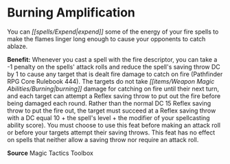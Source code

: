 ﻿---
cssclass: [feats]

---
# Burning Amplification

You can _[[spells/Expend|expend]]_ some of the energy of your fire spells to make the flames linger long enough to cause your opponents to catch ablaze.

**Benefit:** Whenever you cast a spell with the fire descriptor, you can take a -1 penalty on the spells' attack rolls and reduce the spell's saving throw DC by 1 to cause any target that is dealt fire damage to catch on fire (Pathfinder RPG Core Rulebook 444). The targets do not take _[[items/Weapon Magic Abilities/Burning|burning]]_ damage for catching on fire until their next turn, and each target can attempt a Reflex saving throw to put out the fire before being damaged each round. Rather than the normal DC 15 Reflex saving throw to put the fire out, the target must succeed at a Reflex saving throw with a DC equal 10 + the spell's level + the modifier of your spellcasting ability score). You must choose to use this feat before making an attack roll or before your targets attempt their saving throws. This feat has no effect on spells that neither allow a saving throw nor require an attack roll.

**Source** Magic Tactics Toolbox
